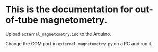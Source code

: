 # This is the documentation for out-of-tube magnetometry.

Upload ```external_magnetometry.ino``` to the Arduino.

Change the COM port in ```external_magnetometry.py``` on a PC and run it.

